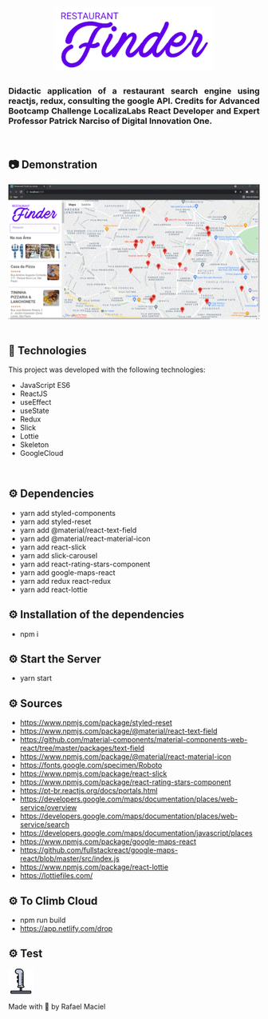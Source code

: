 <h1 align="center">
  <img alt="" title="Restaurant_Finder" src=".github/demostration_aplication_0.png" width="320px" />
  <br>
</h1>

<h3 align="justify">
Didactic application of a restaurant search engine using reactjs, redux, consulting the google API. Credits for Advanced Bootcamp Challenge LocalizaLabs React Developer and Expert Professor Patrick Narciso of Digital Innovation One.
</h3>

<br>

## 📷 Demonstration

<div align="center" >
<h4 align="left"></h4>
  <img src=".github/demostration_aplication_1.gif">
</div>

<br>

## 🚀 Technologies

This project was developed with the following technologies:

- JavaScript ES6
- ReactJS
- useEffect
- useState
- Redux
- Slick
- Lottie
- Skeleton
- GoogleCloud

<br>

## ⚙ Dependencies
- yarn add styled-components
- yarn add styled-reset
- yarn add @material/react-text-field
- yarn add @material/react-material-icon
- yarn add react-slick
- yarn add slick-carousel
- yarn add react-rating-stars-component
- yarn add google-maps-react
- yarn add redux react-redux
- yarn add react-lottie

## ⚙ Installation of the dependencies
- npm i

## ⚙ Start the Server
- yarn start

## ⚙ Sources
- https://www.npmjs.com/package/styled-reset
- https://www.npmjs.com/package/@material/react-text-field
- https://github.com/material-components/material-components-web-react/tree/master/packages/text-field
- https://www.npmjs.com/package/@material/react-material-icon
- https://fonts.google.com/specimen/Roboto
- https://www.npmjs.com/package/react-slick
- https://www.npmjs.com/package/react-rating-stars-component
- https://pt-br.reactjs.org/docs/portals.html
- https://developers.google.com/maps/documentation/places/web-service/overview
- https://developers.google.com/maps/documentation/places/web-service/search
- https://developers.google.com/maps/documentation/javascript/places
- https://www.npmjs.com/package/google-maps-react
- https://github.com/fullstackreact/google-maps-react/blob/master/src/index.js
- https://www.npmjs.com/package/react-lottie
- https://lottiefiles.com/

## ⚙ To Climb Cloud
- npm run build
- https://app.netlify.com/drop


## ⚙ Test
<a href="hhttps://restaurant-finder-by-reactjs.netlify.app/" target="_blank">
    <img alt="" title="snake pink game" src=".github/jogar.svg" width="50px" /> 
  </a>

<br>

Made with 💜 by Rafael Maciel
